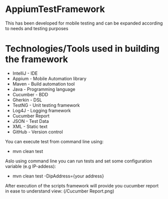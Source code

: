 # AppiumTestFramework 
This has been developed for mobile testing and can be expanded according to needs and testing purposes

Technologies/Tools used in building the framework
=================================================
- IntelliJ - IDE
- Appium - Mobile Automation library
- Maven - Build automation tool
- Java - Programming language
- Cucumber - BDD
- Gherkin - DSL
- TestNG - Unit testing framework
- Log4J - Logging framework
- Cucumber Report 
- JSON - Test Data
- XML - Static text
- GitHub - Version control

  
You can execute test from command line using:
- mvn clean test

Aslo using command line you can run tests 
and set some configuration variable (e.g IP-addess):
- mvn clean test -DipAddress={your address}

After execution of the scripts framework will provide you cucumber report in ease to understand view: (/Cucumber Report.png)




